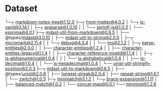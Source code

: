 # Dataset
└─┬ markdown-notes-tree@1.12.0 
  ├─┬ front-matter@4.0.2 
  │ └─┬ js-yaml@3.14.1 
  │   ├─┬ argparse@1.0.10 
  │   │ └── sprintf-js@1.0.3 
  │   └── esprima@4.0.1 
  ├─┬ mdast-util-from-markdown@0.8.5 
  │ ├── @types/mdast@3.0.10 
  │ ├── mdast-util-to-string@2.0.0 
  │ ├─┬ micromark@2.11.4 
  │ │ └─┬ debug@4.3.4 
  │ │   └── ms@2.1.2 
  │ ├─┬ parse-entities@2.0.0 
  │ │ ├── character-entities@1.2.4 
  │ │ ├── character-entities-legacy@1.1.4 
  │ │ ├── character-reference-invalid@1.1.4 
  │ │ ├─┬ is-alphanumerical@1.0.4 
  │ │ │ └── is-alphabetical@1.0.4 
  │ │ ├── is-decimal@1.0.4 
  │ │ └── is-hexadecimal@1.0.4 
  │ └── unist-util-stringify-position@2.0.3 
  ├─┬ mdast-util-to-markdown@0.6.5 
  │ ├── @types/unist@2.0.6 
  │ ├── longest-streak@2.0.4 
  │ ├── repeat-string@1.6.1 
  │ └── zwitch@1.0.5 
  ├─┬ minimatch@3.1.2 
  │ └─┬ brace-expansion@1.1.11 
  │   ├── balanced-match@1.0.2 
  │   └── concat-map@0.0.1 
  └── minimist@1.2.6 
